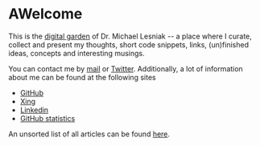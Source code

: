 # AWelcome

This is the [digital garden](garden) of Dr. Michael Lesniak -- a place where I curate, collect and present my thoughts, short code snippets, links, (un)finished ideas, concepts and interesting musings.

You can contact me by [mail](mailto:mail@mlesniak.com) or [Twitter](https://twitter.com/mlesniak). Additionally, a lot of information about me can be found at the following sites

- [GitHub](https://github.com/mlesniak/)
- [Xing](https://www.xing.com/profile/Michael_Lesniak/cv)
- [Linkedin](https://www.linkedin.com/in/dr-michael-lesniak-1577a315/)
- [GitHub statistics](https://coderstats.net/github/#mlesniak)

An unsorted list of all articles can be found [here](toc).